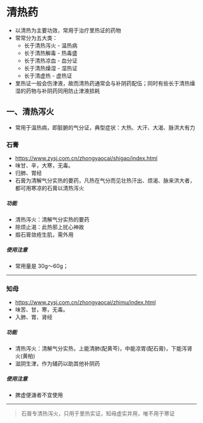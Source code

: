 # 清热药
* 以清热为主要功效，常用于治疗里热证的药物
* 常常分为五大类：
  * 长于清热泻火 - 温热病
  * 长于清热解毒 - 热毒盛
  * 长于清热凉血 - 血分证
  * 长于清热燥湿 - 湿热证
  * 长于清虚热 - 虚热证
* 里热证一般会伤津液，故而清热药通常会与补阴药配伍；同时有些长于清热燥湿的药物与补阴药同用防止津液损耗

## 一、清热泻火
* 常用于温热病，即脏腑的气分证，典型症状：大热、大汗、大渴、脉洪大有力

### 石膏
* https://www.zysj.com.cn/zhongyaocai/shigao/index.html
* 味甘、辛，大寒，无毒。
* 归肺、胃经
* 石膏为清解气分实热的要药，凡热在气分而见壮热汗出、烦渴、脉来洪大者，都可用寒凉的石膏以清热泻火

##### 功能
* 清热泻火：清解气分实热的要药
* 除烦止渴：此热邪上扰心神故
* 煅石膏敛疮生肌，需外用

##### 使用注意
* 常用量是 30g～60g；

--------------------------------------

### 知母
* https://www.zysj.com.cn/zhongyaocai/zhimu/index.html
* 味苦、甘，寒，无毒。
* 入肺、胃、肾经

##### 功能
* 清热泻火：清解气分实热，上能清肺(配黄芩)，中能凉胃(配石膏)，下能泻肾火(黄柏)
* 滋阴生津，作为辅药以助其他补阴药

##### 使用注意
* 脾虚便溏者不宜使用

--------------------------------------
> 石膏专清热泻火，只用于里热实证，知母虚实并用，唯不用于寒证
